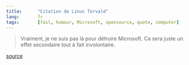 ```yaml
---
title:      "Citation de Linus Torvald"
lang:       fr
tags:       [fail, humour, Microsoft, opensource, quote, computer]
---
```


> Vraiment, je ne suis pas là pour détruire Microsoft. Ca sera juste un effet secondaire tout à fait involontaire.

[source](http://standblog.com/blog/2003/09/28/93113063-CitationDuJourLinusTorvalds)
